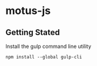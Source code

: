 # motus-js

## Getting Stated

Install the gulp command line utility

`npm install --global gulp-cli`

